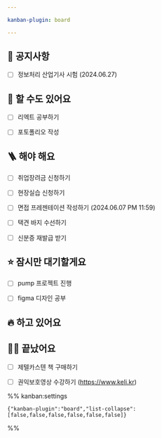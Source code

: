 ```yaml
---

kanban-plugin: board

---
```


## 🧭 공지사항

- [ ] 정보처리 산업기사 시험 (2024.06.27)


## 🤔 할 수도 있어요

- [ ] 리엑트 공부하기
- [ ] 포토폴리오 작성


## 🪜 해야 해요

- [ ] 취업장려금 신청하기
- [ ] 현장실습 신청하기
- [ ] 면접 프레젠테이션 작성하기 
	(2024.06.07 PM 11:59)
- [ ] 택견 바지 수선하기
- [ ] 신분증 재발급 받기


## ⭐️ 잠시만 대기할게요

- [ ] pump 프로젝트 진행
- [ ] figma 디자인 공부


## 🔥 하고 있어요



## 💪🏼 끝났어요

- [ ] 제텔카스텐 책 구매하기
- [ ] 권익보호영상 수강하기
	(https://www.keli.kr)




%% kanban:settings
```
{"kanban-plugin":"board","list-collapse":[false,false,false,false,false,false]}
```
%%